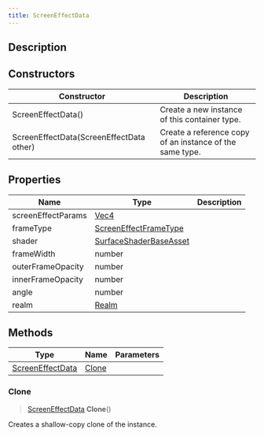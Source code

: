 ```yaml
---
title: ScreenEffectData
---
```

## Description

## Constructors

| Constructor                              | Description                                              |
| ---------------------------------------- | -------------------------------------------------------- |
| ScreenEffectData()                       | Create a new instance of this container type.            |
| ScreenEffectData(ScreenEffectData other) | Create a reference copy of an instance of the same type. |

## Properties

| Name               | Type                                                                 | Description |
| ------------------ | -------------------------------------------------------------------- | ----------- |
| screenEffectParams | [Vec4](/vext/ref/shared/class/vec4)                                    |             |
| frameType          | [ScreenEffectFrameType](/vext/ref/fb/screeneffectframetype)   |             |
| shader             | [SurfaceShaderBaseAsset](/vext/ref/fb/surfaceshaderbaseasset) |             |
| frameWidth         | number                                                               |             |
| outerFrameOpacity  | number                                                               |             |
| innerFrameOpacity  | number                                                               |             |
| angle              | number                                                               |             |
| realm              | [Realm](/vext/ref/fb/realm)                                   |             |

## Methods

| Type                                 | Name            | Parameters |
| ------------------------------------ | --------------- | ---------- |
| [ScreenEffectData](/vext/ref/client/class/screeneffectdata/) | [Clone](#clone) |            |

### Clone

> [ScreenEffectData](/vext/ref/client/class/screeneffectdata/) **Clone**()

Creates a shallow-copy clone of the instance.
